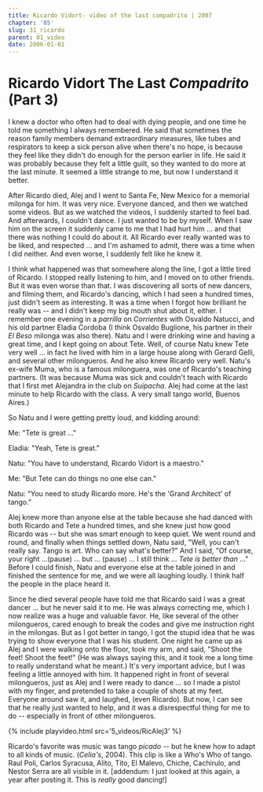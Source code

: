 ```yaml
---
title: Ricardo Vidort- video of the last compadrito | 2007
chapter: '05'
slug: 31_ricardo
parent: 01_video
date: 2006-01-01
---
```


# Ricardo Vidort **The Last _Compadrito_  (Part 3)**

I knew a doctor who often had to deal with dying people, and one time he told me something I always remembered. He said that sometimes the reason family members demand extraordinary measures, like tubes and respirators to keep a sick person alive when there's no hope, is because they feel like they didn't do enough for the person earlier in life. He said it was probably because they felt a little guilt, so they wanted to do more at the last minute. It seemed a little strange to me, but now I understand it better.

After Ricardo died, Alej and I went to Santa Fe, New Mexico for a memorial milonga for him.
It was very nice. Everyone danced, and then we watched some videos.
But as we watched the videos, I suddenly started to feel bad.
And afterwards, I couldn't dance.
I just wanted to be by myself.
When I saw him on the screen it suddenly came to me that I had hurt him ... and that there was nothing I could do about it.
All Ricardo ever really wanted was to be liked, and respected ... and I'm ashamed to admit, there was a time when I did neither.
And even worse, I suddenly felt like he knew it.

I think what happened was that somewhere along the line, I got a little tired of Ricardo.
I stopped really listening to him, and I moved on to other friends.
But it was even worse than that.
I was discovering all sorts of new dancers, and filming them, and Ricardo's dancing, which I had seen a hundred times, just didn't seem as interesting.
It was a time when I forgot how brilliant he really was -- and I didn't keep my big mouth shut about it, either.
I remember one evening in a _parrilla_ on _Corrientes_ with Osvaldo Natucci, and his old partner Eladia Cordoba
(I think Osvaldo Buglione, his partner in their _El Beso_ milonga was also there).
Natu and I were drinking wine and having a great time, and I kept going on about Tete.
Well, of course Natu knew Tete very well ... in fact he lived with him in a large house along with Gerard Gelli, and several other milongueros.
And he also knew Ricardo very well.
Natu's ex-wife Muma, who is a famous milonguera, was one of Ricardo's teaching partners.
(It was because Muma was sick and couldn't teach with Ricardo that I first met Alejandra in the club on _Suipacha_.
Alej had come at the last minute to help Ricardo with the class. A very small tango world, Buenos Aires.)

So Natu and I were getting pretty loud, and kidding around:

Me: "Tete is great ..."

Eladia: "Yeah, Tete is great."

Natu: "You have to understand, Ricardo Vidort is a maestro."

Me: "But Tete can do things no one else can."

Natu: "You need to study Ricardo more. He's the 'Grand Architect' of tango."

Alej knew more than anyone else at the table because she had danced with both Ricardo and Tete a hundred times, and she knew just how good Ricardo was -- but she was smart enough to keep quiet.
We went round and round, and finally when things settled down, Natu said, "Well, you can't really say. Tango is art. Who can say what's better?"
And I said, "Of course, your right ...(pause) ... but ... (pause) ... I still think ... _Tete is better than_ ..."
Before I could finish, Natu and everyone else at the table joined in and finished the sentence for me, and we were all laughing loudly.
I think half the people in the place heard it.

Since he died several people have told me that Ricardo said I was a great dancer ... but he never said it to me.
He was always correcting me, which I now realize was a huge and valuable favor.
He, like several of the other milongueros, cared enough to break the codes and give me instruction right in the milongas.
But as I got better in tango, I got the stupid idea that he was trying to show everyone that I was his student.
One night he came up as Alej and I were walking onto the floor, took my arm, and said, "Shoot the feet! Shoot the feet!"
(He was always saying this, and it took me a long time to really understand what he meant.)
It's very important advice, but I was feeling a little annoyed with him.
It happened right in front of several milongueros, just as Alej and I were ready to dance ...
so I made a pistol with my finger, and pretended to take a couple of shots at my feet.
Everyone around saw it, and laughed, (even Ricardo).
But now, I can see that he really just wanted to help, and it was a disrespectful thing for me to do -- especially in front of other milongueros.

{% include playvideo.html
src='5_videos/RicAlej3' %}

Ricardo's favorite was music was tango _picado_ -- but he knew how to adapt to all kinds of music. (_Celia's_, 2004).
This clip is like a Who's Who of tango. Raul Poli, Carlos Syracusa, Alito, Tito, El Malevo, Chiche, Cachirulo, and Nestor Serra are all visible in it.
\[addendum: I just looked at this again, a year after posting it. This is _really_ good dancing!\]

